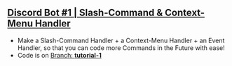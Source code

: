 ## [Discord Bot #1 | Slash-Command & Context-Menu Handler](https://youtu.be/mVz_uzWWy6Y)
- Make a Slash-Command Handler + a Context-Menu Handler + an Event Handler, so that you can code more Commands in the Future with ease!
- Code is on [Branch: **tutorial-1**](https://github.com/Tomato6966/Tutorial-Project/tree/tutorial-1)
